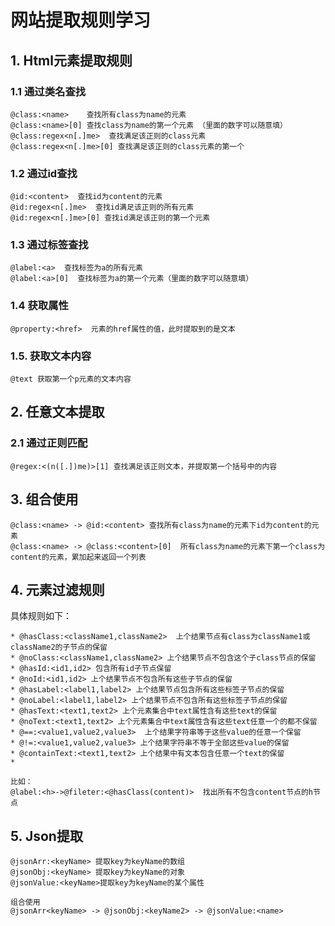 # 网站提取规则学习
## 1. Html元素提取规则
### 1.1 通过类名查找
```
@class:<name>    查找所有class为name的元素
@class:<name>[0] 查找class为name的第一个元素 （里面的数字可以随意填）
@class:regex<n[.]me>  查找满足该正则的class元素
@class:regex<n[.]me>[0] 查找满足该正则的class元素的第一个
```
### 1.2 通过id查找
```
@id:<content>  查找id为content的元素
@id:regex<n[.]me>  查找id满足该正则的所有元素
@id:regex<n[.]me>[0] 查找id满足该正则的第一个元素
```
### 1.3  通过标签查找
```
@label:<a>  查找标签为a的所有元素
@label:<a>[0]  查找标签为a的第一个元素（里面的数字可以随意填）
```

### 1.4 获取属性
```
@property:<href>  元素的href属性的值，此时提取到的是文本
```
### 1.5. 获取文本内容
```
@text 获取第一个p元素的文本内容
```
## 2. 任意文本提取 
### 2.1  通过正则匹配
```
@regex:<(n([.])me)>[1] 查找满足该正则文本，并提取第一个括号中的内容
```

## 3. 组合使用
```
@class:<name> -> @id:<content> 查找所有class为name的元素下id为content的元素 
@class:<name> -> @class:<content>[0]  所有class为name的元素下第一个class为content的元素，累加起来返回一个列表
```

## 4. 元素过滤规则
具体规则如下：
```
* @hasClass:<className1,className2>  上个结果节点有class为className1或className2的子节点的保留
* @noClass:<className1,className2> 上个结果节点不包含这个子class节点的保留
* @hasId:<id1,id2> 包含所有id子节点保留
* @noId:<id1,id2> 上个结果节点不包含所有这些子节点的保留
* @hasLabel:<label1,label2> 上个结果节点包含所有这些标签子节点的保留
* @noLabel:<label1,label2> 上个结果节点不包含所有这些标签子节点的保留
* @hasText:<text1,text2> 上个元素集合中text属性含有这些text的保留
* @noText:<text1,text2> 上个元素集合中text属性含有这些text任意一个的都不保留
* @==:<value1,value2,value3>  上个结果字符串等于这些value的任意一个保留
* @!=:<value1,value2,value3> 上个结果字符串不等于全部这些value的保留
* @containText:<text1,text2> 上个结果中有文本包含任意一个text的保留
*

比如：
@label:<h>->@fileter:<@hasClass(content)>  找出所有不包含content节点的h节点

```



## 5. Json提取
```
@jsonArr:<keyName> 提取key为keyName的数组
@jsonObj:<keyName> 提取key为keyName的对象
@jsonValue:<keyName>提取key为keyName的某个属性

组合使用
@jsonArr<keyName> -> @jsonObj:<keyName2> -> @jsonValue:<name>
```

